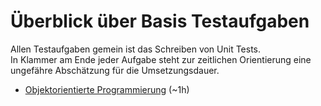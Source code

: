 # Überblick über Basis Testaufgaben

Allen Testaufgaben gemein ist das Schreiben von Unit Tests.\
In Klammer am Ende jeder Aufgabe steht zur zeitlichen Orientierung eine ungefähre Abschätzung für die Umsetzungsdauer.

- [Objektorientierte Programmierung](oop.md) (~1h)